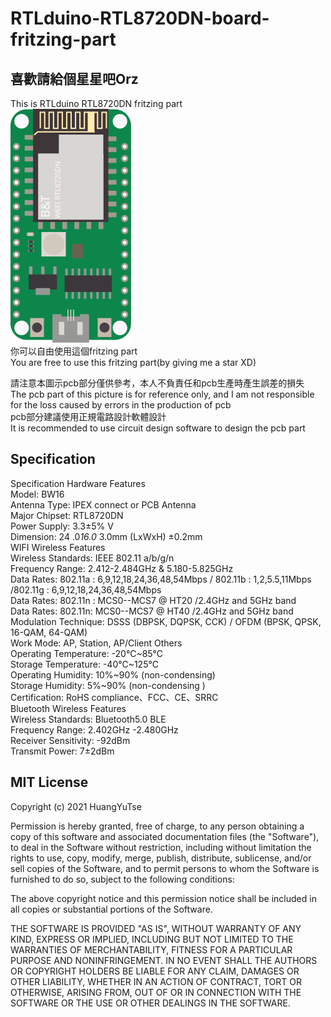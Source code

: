 # RTLduino-RTL8720DN-board-fritzing-part

## 喜歡請給個星星吧Orz

This is RTLduino RTL8720DN fritzing part  
![圖例](./Rtlduino.svg)  
你可以自由使用這個fritzing part  
You are free to use this fritzing part(by giving me a star XD)  

請注意本圖示pcb部分僅供參考，本人不負責任和pcb生產時產生誤差的損失  
The pcb part of this picture is for reference only, and I am not responsible for the loss caused by errors in the production of pcb  
pcb部分建議使用正規電路設計軟體設計  
It is recommended to use circuit design software to design the pcb part  

## Specification  

Specification
Hardware Features  
Model: BW16  
Antenna Type: IPEX connect or PCB Antenna  
Major Chipset: RTL8720DN  
Power Supply: 3.3±5% V  
Dimension: 24 .0*16.0* 3.0mm (LxWxH) ±0.2mm  
WIFI Wireless Features  
Wireless Standards: IEEE 802.11 a/b/g/n  
Frequency Range: 2.412-2.484GHz & 5.180-5.825GHz  
Data Rates: 802.11a : 6,9,12,18,24,36,48,54Mbps / 802.11b : 1,2,5.5,11Mbps /802.11g : 6,9,12,18,24,36,48,54Mbps  
Data Rates: 802.11n : MCS0--MCS7 @ HT20 /2.4GHz and 5GHz band  
Data Rates: 802.11n:  MCS0--MCS7 @ HT40 /2.4GHz and 5GHz band  
Modulation Technique: DSSS (DBPSK, DQPSK, CCK) / OFDM (BPSK, QPSK, 16-QAM, 64-QAM)  
Work Mode: AP, Station, AP/Client
Others  
Operating Temperature: -20℃~85℃  
Storage Temperature: -40℃~125℃  
Operating Humidity: 10%~90% (non-condensing)  
Storage Humidity: 5%~90% (non-condensing )  
Certification: RoHS compliance、FCC、CE、SRRC  
Bluetooth Wireless Features  
Wireless Standards: Bluetooth5.0 BLE  
Frequency Range: 2.402GHz -2.480GHz  
Receiver Sensitivity: -92dBm  
Transmit Power: 7±2dBm  

## MIT License

Copyright (c) 2021 HuangYuTse

Permission is hereby granted, free of charge, to any person obtaining a copy
of this software and associated documentation files (the "Software"), to deal
in the Software without restriction, including without limitation the rights
to use, copy, modify, merge, publish, distribute, sublicense, and/or sell
copies of the Software, and to permit persons to whom the Software is
furnished to do so, subject to the following conditions:

The above copyright notice and this permission notice shall be included in all
copies or substantial portions of the Software.

THE SOFTWARE IS PROVIDED "AS IS", WITHOUT WARRANTY OF ANY KIND, EXPRESS OR
IMPLIED, INCLUDING BUT NOT LIMITED TO THE WARRANTIES OF MERCHANTABILITY,
FITNESS FOR A PARTICULAR PURPOSE AND NONINFRINGEMENT. IN NO EVENT SHALL THE
AUTHORS OR COPYRIGHT HOLDERS BE LIABLE FOR ANY CLAIM, DAMAGES OR OTHER
LIABILITY, WHETHER IN AN ACTION OF CONTRACT, TORT OR OTHERWISE, ARISING FROM,
OUT OF OR IN CONNECTION WITH THE SOFTWARE OR THE USE OR OTHER DEALINGS IN THE
SOFTWARE.